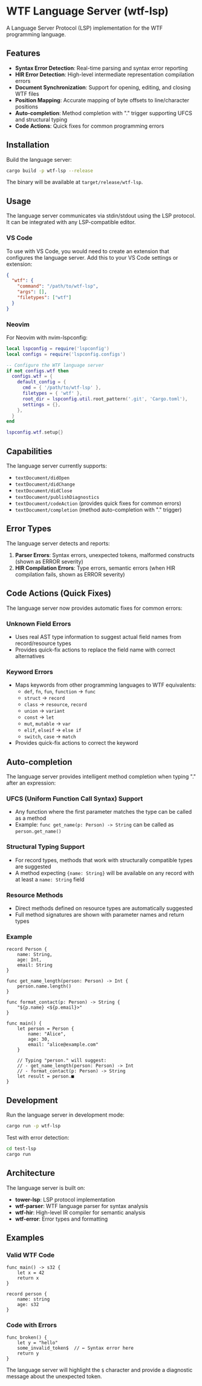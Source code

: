 # WTF Language Server (wtf-lsp)

A Language Server Protocol (LSP) implementation for the WTF programming language.

## Features

- **Syntax Error Detection**: Real-time parsing and syntax error reporting
- **HIR Error Detection**: High-level intermediate representation compilation errors
- **Document Synchronization**: Support for opening, editing, and closing WTF files
- **Position Mapping**: Accurate mapping of byte offsets to line/character positions
- **Auto-completion**: Method completion with "." trigger supporting UFCS and structural typing
- **Code Actions**: Quick fixes for common programming errors

## Installation

Build the language server:

```bash
cargo build -p wtf-lsp --release
```

The binary will be available at `target/release/wtf-lsp`.

## Usage

The language server communicates via stdin/stdout using the LSP protocol. It can be integrated with any LSP-compatible editor.

### VS Code

To use with VS Code, you would need to create an extension that configures the language server. Add this to your VS Code settings or extension:

```json
{
  "wtf": {
    "command": "/path/to/wtf-lsp",
    "args": [],
    "filetypes": ["wtf"]
  }
}
```

### Neovim

For Neovim with nvim-lspconfig:

```lua
local lspconfig = require('lspconfig')
local configs = require('lspconfig.configs')

-- Configure the WTF language server
if not configs.wtf then
  configs.wtf = {
    default_config = {
      cmd = { '/path/to/wtf-lsp' },
      filetypes = { 'wtf' },
      root_dir = lspconfig.util.root_pattern('.git', 'Cargo.toml'),
      settings = {},
    },
  }
end

lspconfig.wtf.setup{}
```

## Capabilities

The language server currently supports:

- `textDocument/didOpen`
- `textDocument/didChange` 
- `textDocument/didClose`
- `textDocument/publishDiagnostics`
- `textDocument/codeAction` (provides quick fixes for common errors)
- `textDocument/completion` (method auto-completion with "." trigger)

## Error Types

The language server detects and reports:

1. **Parser Errors**: Syntax errors, unexpected tokens, malformed constructs (shown as ERROR severity)
2. **HIR Compilation Errors**: Type errors, semantic errors (when HIR compilation fails, shown as ERROR severity)

## Code Actions (Quick Fixes)

The language server now provides automatic fixes for common errors:

### Unknown Field Errors
- Uses real AST type information to suggest actual field names from record/resource types
- Provides quick-fix actions to replace the field name with correct alternatives

### Keyword Errors  
- Maps keywords from other programming languages to WTF equivalents:
  - `def`, `fn`, `fun`, `function` → `func`
  - `struct` → `record`
  - `class` → `resource`, `record`
  - `union` → `variant`
  - `const` → `let`
  - `mut`, `mutable` → `var`
  - `elif`, `elseif` → `else if`
  - `switch`, `case` → `match`
- Provides quick-fix actions to correct the keyword

## Auto-completion

The language server provides intelligent method completion when typing "." after an expression:

### UFCS (Uniform Function Call Syntax) Support
- Any function where the first parameter matches the type can be called as a method
- Example: `func get_name(p: Person) -> String` can be called as `person.get_name()`

### Structural Typing Support
- For record types, methods that work with structurally compatible types are suggested
- A method expecting `{name: String}` will be available on any record with at least a `name: String` field

### Resource Methods
- Direct methods defined on resource types are automatically suggested
- Full method signatures are shown with parameter names and return types

### Example

```wtf
record Person {
    name: String,
    age: Int,
    email: String
}

func get_name_length(person: Person) -> Int {
    person.name.length()
}

func format_contact(p: Person) -> String {
    "${p.name} <${p.email}>"
}

func main() {
    let person = Person {
        name: "Alice",
        age: 30,
        email: "alice@example.com"
    }
    
    // Typing "person." will suggest:
    // - get_name_length(person: Person) -> Int
    // - format_contact(p: Person) -> String
    let result = person.■
}
```

## Development

Run the language server in development mode:

```bash
cargo run -p wtf-lsp
```

Test with error detection:

```bash
cd test-lsp
cargo run
```

## Architecture

The language server is built on:

- **tower-lsp**: LSP protocol implementation
- **wtf-parser**: WTF language parser for syntax analysis
- **wtf-hir**: High-level IR compiler for semantic analysis
- **wtf-error**: Error types and formatting

## Examples

### Valid WTF Code

```wtf
func main() -> s32 {
    let x = 42
    return x
}

record person {
    name: string
    age: s32
}
```

### Code with Errors

```wtf
func broken() {
    let y = "hello"
    some_invalid_token$  // ← Syntax error here
    return y
}
```

The language server will highlight the `$` character and provide a diagnostic message about the unexpected token.